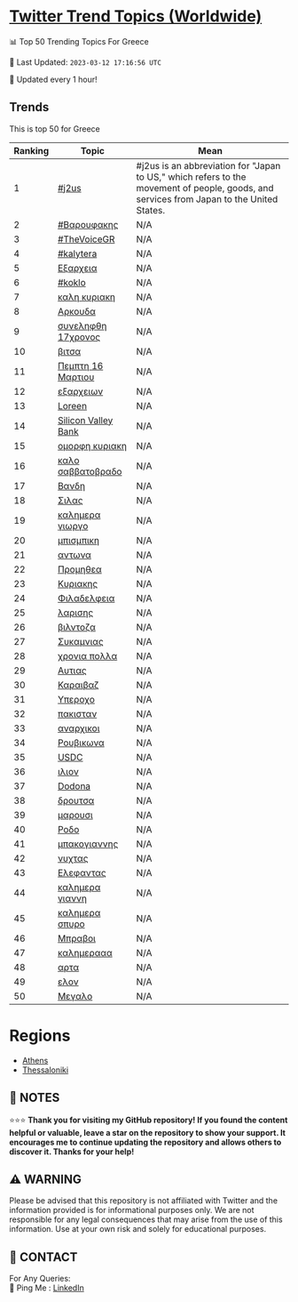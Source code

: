 [Twitter Trend Topics (Worldwide)](https://github.com/ErcinDedeoglu/Twitter-Trend-Topics)
==========


📊 Top 50 Trending Topics For Greece

📆 Last Updated: `2023-03-12 17:16:56 UTC`

🔧 Updated every 1 hour!


## Trends

This is top 50 for Greece

| Ranking | Topic | Mean |
| ------- | ------------ | ------------ |
| 1 | [#j2us](http://twitter.com/search?q=%23j2us) | #j2us is an abbreviation for "Japan to US," which refers to the movement of people, goods, and services from Japan to the United States. |
| 2 | [#Βαρουφακης](http://twitter.com/search?q=%23%ce%92%ce%b1%cf%81%ce%bf%cf%85%cf%86%ce%b1%ce%ba%ce%b7%cf%82) | N/A |
| 3 | [#TheVoiceGR](http://twitter.com/search?q=%23TheVoiceGR) | N/A |
| 4 | [#kalytera](http://twitter.com/search?q=%23kalytera) | N/A |
| 5 | [Εξαρχεια](http://twitter.com/search?q=%ce%95%ce%be%ce%b1%cf%81%cf%87%ce%b5%ce%b9%ce%b1) | N/A |
| 6 | [#koklo](http://twitter.com/search?q=%23koklo) | N/A |
| 7 | [καλη κυριακη](http://twitter.com/search?q=%ce%ba%ce%b1%ce%bb%ce%b7+%ce%ba%cf%85%cf%81%ce%b9%ce%b1%ce%ba%ce%b7) | N/A |
| 8 | [Αρκουδα](http://twitter.com/search?q=%ce%91%cf%81%ce%ba%ce%bf%cf%85%ce%b4%ce%b1) | N/A |
| 9 | [συνεληφθη 17χρονος](http://twitter.com/search?q=%cf%83%cf%85%ce%bd%ce%b5%ce%bb%ce%b7%cf%86%ce%b8%ce%b7+17%cf%87%cf%81%ce%bf%ce%bd%ce%bf%cf%82) | N/A |
| 10 | [βιτσα](http://twitter.com/search?q=%ce%b2%ce%b9%cf%84%cf%83%ce%b1) | N/A |
| 11 | [Πεμπτη 16 Μαρτιου](http://twitter.com/search?q=%ce%a0%ce%b5%ce%bc%cf%80%cf%84%ce%b7+16+%ce%9c%ce%b1%cf%81%cf%84%ce%b9%ce%bf%cf%85) | N/A |
| 12 | [εξαρχειων](http://twitter.com/search?q=%ce%b5%ce%be%ce%b1%cf%81%cf%87%ce%b5%ce%b9%cf%89%ce%bd) | N/A |
| 13 | [Loreen](http://twitter.com/search?q=Loreen) | N/A |
| 14 | [Silicon Valley Bank](http://twitter.com/search?q=Silicon+Valley+Bank) | N/A |
| 15 | [ομορφη κυριακη](http://twitter.com/search?q=%ce%bf%ce%bc%ce%bf%cf%81%cf%86%ce%b7+%ce%ba%cf%85%cf%81%ce%b9%ce%b1%ce%ba%ce%b7) | N/A |
| 16 | [καλο σαββατοβραδο](http://twitter.com/search?q=%ce%ba%ce%b1%ce%bb%ce%bf+%cf%83%ce%b1%ce%b2%ce%b2%ce%b1%cf%84%ce%bf%ce%b2%cf%81%ce%b1%ce%b4%ce%bf) | N/A |
| 17 | [Βανδη](http://twitter.com/search?q=%ce%92%ce%b1%ce%bd%ce%b4%ce%b7) | N/A |
| 18 | [Σιλας](http://twitter.com/search?q=%ce%a3%ce%b9%ce%bb%ce%b1%cf%82) | N/A |
| 19 | [καλημερα γιωργο](http://twitter.com/search?q=%ce%ba%ce%b1%ce%bb%ce%b7%ce%bc%ce%b5%cf%81%ce%b1+%ce%b3%ce%b9%cf%89%cf%81%ce%b3%ce%bf) | N/A |
| 20 | [μπισμπικη](http://twitter.com/search?q=%ce%bc%cf%80%ce%b9%cf%83%ce%bc%cf%80%ce%b9%ce%ba%ce%b7) | N/A |
| 21 | [αντωνα](http://twitter.com/search?q=%ce%b1%ce%bd%cf%84%cf%89%ce%bd%ce%b1) | N/A |
| 22 | [Προμηθεα](http://twitter.com/search?q=%ce%a0%cf%81%ce%bf%ce%bc%ce%b7%ce%b8%ce%b5%ce%b1) | N/A |
| 23 | [Κυριακης](http://twitter.com/search?q=%ce%9a%cf%85%cf%81%ce%b9%ce%b1%ce%ba%ce%b7%cf%82) | N/A |
| 24 | [Φιλαδελφεια](http://twitter.com/search?q=%ce%a6%ce%b9%ce%bb%ce%b1%ce%b4%ce%b5%ce%bb%cf%86%ce%b5%ce%b9%ce%b1) | N/A |
| 25 | [λαρισης](http://twitter.com/search?q=%ce%bb%ce%b1%cf%81%ce%b9%cf%83%ce%b7%cf%82) | N/A |
| 26 | [βιλντοζα](http://twitter.com/search?q=%ce%b2%ce%b9%ce%bb%ce%bd%cf%84%ce%bf%ce%b6%ce%b1) | N/A |
| 27 | [Συκαμνιας](http://twitter.com/search?q=%ce%a3%cf%85%ce%ba%ce%b1%ce%bc%ce%bd%ce%b9%ce%b1%cf%82) | N/A |
| 28 | [χρονια πολλα](http://twitter.com/search?q=%cf%87%cf%81%ce%bf%ce%bd%ce%b9%ce%b1+%cf%80%ce%bf%ce%bb%ce%bb%ce%b1) | N/A |
| 29 | [Αυτιας](http://twitter.com/search?q=%ce%91%cf%85%cf%84%ce%b9%ce%b1%cf%82) | N/A |
| 30 | [Καραιβαζ](http://twitter.com/search?q=%ce%9a%ce%b1%cf%81%ce%b1%ce%b9%ce%b2%ce%b1%ce%b6) | N/A |
| 31 | [Υπεροχο](http://twitter.com/search?q=%ce%a5%cf%80%ce%b5%cf%81%ce%bf%cf%87%ce%bf) | N/A |
| 32 | [πακισταν](http://twitter.com/search?q=%cf%80%ce%b1%ce%ba%ce%b9%cf%83%cf%84%ce%b1%ce%bd) | N/A |
| 33 | [αναρχικοι](http://twitter.com/search?q=%ce%b1%ce%bd%ce%b1%cf%81%cf%87%ce%b9%ce%ba%ce%bf%ce%b9) | N/A |
| 34 | [Ρουβικωνα](http://twitter.com/search?q=%ce%a1%ce%bf%cf%85%ce%b2%ce%b9%ce%ba%cf%89%ce%bd%ce%b1) | N/A |
| 35 | [USDC](http://twitter.com/search?q=USDC) | N/A |
| 36 | [ιλιον](http://twitter.com/search?q=%ce%b9%ce%bb%ce%b9%ce%bf%ce%bd) | N/A |
| 37 | [Dodona](http://twitter.com/search?q=Dodona) | N/A |
| 38 | [δρουτσα](http://twitter.com/search?q=%ce%b4%cf%81%ce%bf%cf%85%cf%84%cf%83%ce%b1) | N/A |
| 39 | [μαρουσι](http://twitter.com/search?q=%ce%bc%ce%b1%cf%81%ce%bf%cf%85%cf%83%ce%b9) | N/A |
| 40 | [Ροδο](http://twitter.com/search?q=%ce%a1%ce%bf%ce%b4%ce%bf) | N/A |
| 41 | [μπακογιαννης](http://twitter.com/search?q=%ce%bc%cf%80%ce%b1%ce%ba%ce%bf%ce%b3%ce%b9%ce%b1%ce%bd%ce%bd%ce%b7%cf%82) | N/A |
| 42 | [νυχτας](http://twitter.com/search?q=%ce%bd%cf%85%cf%87%cf%84%ce%b1%cf%82) | N/A |
| 43 | [Ελεφαντας](http://twitter.com/search?q=%ce%95%ce%bb%ce%b5%cf%86%ce%b1%ce%bd%cf%84%ce%b1%cf%82) | N/A |
| 44 | [καλημερα γιαννη](http://twitter.com/search?q=%ce%ba%ce%b1%ce%bb%ce%b7%ce%bc%ce%b5%cf%81%ce%b1+%ce%b3%ce%b9%ce%b1%ce%bd%ce%bd%ce%b7) | N/A |
| 45 | [καλημερα σπυρο](http://twitter.com/search?q=%ce%ba%ce%b1%ce%bb%ce%b7%ce%bc%ce%b5%cf%81%ce%b1+%cf%83%cf%80%cf%85%cf%81%ce%bf) | N/A |
| 46 | [Μπραβοι](http://twitter.com/search?q=%ce%9c%cf%80%cf%81%ce%b1%ce%b2%ce%bf%ce%b9) | N/A |
| 47 | [καλημερααα](http://twitter.com/search?q=%ce%ba%ce%b1%ce%bb%ce%b7%ce%bc%ce%b5%cf%81%ce%b1%ce%b1%ce%b1) | N/A |
| 48 | [αρτα](http://twitter.com/search?q=%ce%b1%cf%81%cf%84%ce%b1) | N/A |
| 49 | [ελον](http://twitter.com/search?q=%ce%b5%ce%bb%ce%bf%ce%bd) | N/A |
| 50 | [Μεγαλο](http://twitter.com/search?q=%ce%9c%ce%b5%ce%b3%ce%b1%ce%bb%ce%bf) | N/A |



# Regions

* [Athens](</Greece/Athens.md>)
* [Thessaloniki](</Greece/Thessaloniki.md>)



## 📝 NOTES

⭐⭐⭐ **Thank you for visiting my GitHub repository! If you found the content helpful or valuable, leave a star on the repository to show your support. It encourages me to continue updating the repository and allows others to discover it. Thanks for your help!**


## ⚠️ WARNING

Please be advised that this repository is not affiliated with Twitter and the information provided is for informational purposes only. We are not responsible for any legal consequences that may arise from the use of this information. Use at your own risk and solely for educational purposes.


## 📨 CONTACT

 For Any Queries:  
            🏓 Ping Me : [LinkedIn](https://www.linkedin.com/in/ercindedeoglu/)
